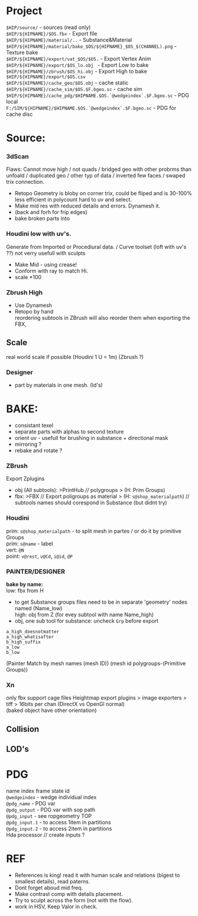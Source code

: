 # Project

`$HIP/source/` - sources (read only)   
`$HIP/${HIPNAME}/$OS.fbx` - Export file   
`$HIP/${HIPNAME}/material/..`  - Substance&Material   
`$HIP/${HIPNAME}/material/bake_$OS/${HIPNAME}_$OS_$(CHANNEL).png` - Texture bake      
`$HIP/${HIPNAME}/export/vat_$OS/$OS.` - Export Vertex Anim      
`$HIP/${HIPNAME}/export/$OS_lo.obj ` - Export Low to bake  
`$HIP/${HIPNAME}/zbrush/$OS_hi.obj` - Export High to bake  
`$HIP/${HIPNAME}/export/$OS.csv`   
`$HIP/${HIPNAME}/cache_geo/$OS.obj` - cache static  
`$HIP/${HIPNAME}/cache_sim/$OS.$F.bgeo.sc` - cache sim  
```$HIP/${HIPNAME}/cache_pdg/$HIPNAME.$OS.`@wedgeindex`.$F.bgeo.sc``` - PDG local  
```F:/SIM/${HIPNAME}/$HIPNAME.$OS.`@wedgeindex`.$F.bgeo.sc``` - PDG for cache disc   



# Source:  
  
### 3dScan   
Flaws: Cannot move high / not quads / bridged geo with other probrms than unfoald / duplicated geo / other typ of data / inverted few faces / swaped trix connection.   
- Retopo Geometry is bloby on corner trix, could be fliped and is 30-100% less efficient in polycount hard to uv and select. 
- Make mid res with reduced details and errors. Dynamesh it. 
- (back and forh for frip edges)
- bake broken parts into 

### Houdini low with uv's.   
Generate from Imported or Procediural data.  / Curve toolset (loft with uv's ??) not verry usefull with sculpts  
- Make Mid -  using crease! 
- Conform with ray to match Hi.  
- scale *100  
 
### Zbrush High  
- Use Dynamesh  
- Retopo by hand  
reordering subtools in ZBrush will also reorder them when exporting the FBX,  

## Scale   
real world scale if possible  (Houdini 1 U = 1m) (Zbrush ?)

### Designer
- part by materials in one mesh. (Id's)


# BAKE:


- consistant texel   
- separate parts with alphas to second texture  
- orient uv - usefull for brushing in substance + directional mask   
- mirroring ?  
- rebake and rotate ?  


### ZBrush
Export Zplugins
- obj (All subtools): >PrintHub // polygroups > (H: Prim Groups)  
- fbx: >FBX // Export poligroups as material > (H: `s@shop_materialpath`)   // subtools names should corespond in Substance (but didnt try) 

### Houdini
prim: `s@shop_materialpath` - to split mesh in partes / or do it by primitive Groups  
prim: `s@name` - label  
vert: `@N`    
point: `v@rest`, `v@Cd`, `i@id`, `@P`    


### PAINTER/DESIGNER  
**bake by name:**    
low: fbx from H    
- to get Substance groups files need to be in separate 'geometry' nodes named (Name_low)  
high: obj  from Z  (for evey subtool with name Name_high)  
- obj, one sub tool for substance: uncheck `Grp` before export  

```
a_high_doesnotmatter  
a_high_whatisafter   
b_high_suffix 
a_low  
b_low 
``` 
(Painter Match by mesh names (mesh ID)) 
(mesh id polygroups-(Primitive Groups))  

### Xn
only fbx support cage files 
Heightmap export plugins > image exporters > tiff > 16bits per chan
(DirectX vs OpenGl normal)    
(baked object have other orientation)   



## Collision  
## LOD's  

# PDG
name index frame state id   
`@wedgeindex` - wedge individual index   
`@pdg_name` - PDG var   
`@pdg_output` - PDG var with sop path  
`@pdg_input` - see ropgeometry TOP  
`@pdg_input.1` - to access 1item in partitions  
`@pdg_input.2` - to access 2item in partitions  
Hda processor // create inputs ?   


# REF
- References is king! read it with human scale and relations (bigest to smallest details), read paterns.   
- Dont forget aboud mid freq.  
- Make contrast comp with details placement.  
- Try to sculpt across the form (not with the flow).  
- work in HSV, Keep Valor in check.  

